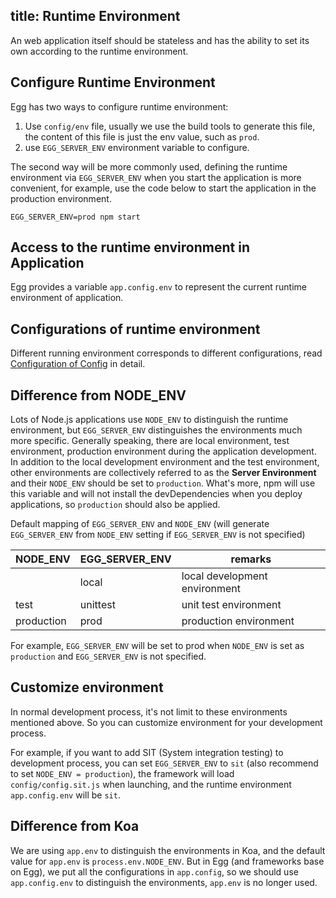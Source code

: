 title: Runtime Environment
---

An web application itself should be stateless and has the ability to set its own according to the runtime environment.


## Configure Runtime Environment

Egg has two ways to configure runtime environment:

1. Use `config/env` file, usually we use the build tools to generate this file, the content of this file is just the env value, such as `prod`.
2. use `EGG_SERVER_ENV` environment variable to configure.

 The second way will be more commonly used, defining the runtime environment via `EGG_SERVER_ENV` when you start the application is more convenient, for example, use the code below to start the application in the production environment.

```shell
EGG_SERVER_ENV=prod npm start
```

## Access to the runtime environment in Application

Egg provides a variable `app.config.env` to represent the current runtime environment of application.

## Configurations of runtime environment

Different running environment corresponds to different configurations, read [Configuration of Config](./config.md) in detail.

## Difference from NODE_ENV

Lots of Node.js applications use `NODE_ENV` to distinguish the runtime environment, but `EGG_SERVER_ENV`  distinguishes the environments much more specific. Generally speaking, there are local environment, test environment, production environment during the application development. In addition to the local development environment and the test environment, other environments are collectively referred to as the **Server Environment** and their `NODE_ENV` should be set to `production`. What's more, npm will use this variable and will not install the devDependencies when you deploy applications, so `production` should also be applied. 

Default mapping of `EGG_SERVER_ENV` and `NODE_ENV` (will generate `EGG_SERVER_ENV` from `NODE_ENV` setting if `EGG_SERVER_ENV` is not specified)

| NODE_ENV   | EGG_SERVER_ENV | remarks                       |
| ---------- | -------------- | ----------------------------- |
|            | local          | local development environment |
| test       | unittest       | unit test environment         |
| production | prod           | production environment        |

For example, `EGG_SERVER_ENV` will be set to prod when `NODE_ENV` is set as `production` and `EGG_SERVER_ENV` is not specified.

## Customize environment

In normal development process, it's not limit to these environments mentioned above. So you can customize environment for your development process.

For example, if you want to add SIT (System integration testing) to development process, you can set `EGG_SERVER_ENV` to `sit` (also recommend to set `NODE_ENV = production`), the framework will load `config/config.sit.js` when launching, and the runtime environment `app.config.env` will be `sit`.

## Difference from Koa

We are using `app.env` to distinguish the environments in Koa, and the default value for `app.env` is `process.env.NODE_ENV`. But in Egg (and frameworks base on Egg), we put all the configurations in `app.config`, so we should use `app.config.env` to distinguish the environments, `app.env` is no longer used.
